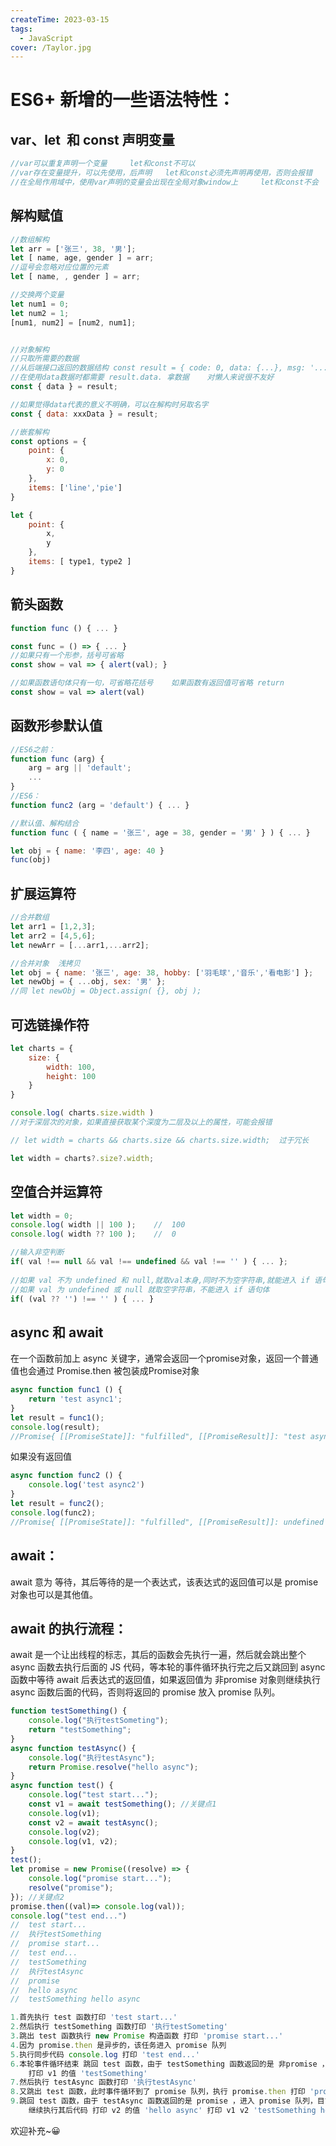 ```yaml
---
createTime: 2023-03-15
tags:
  - JavaScript
cover: /Taylor.jpg
---
```


# ES6+ 新增的一些语法特性：

## var、let  和 const 声明变量

```javascript
//var可以重复声明一个变量		let和const不可以
//var存在变量提升，可以先使用，后声明	let和const必须先声明再使用，否则会报错
//在全局作用域中，使用var声明的变量会出现在全局对象window上		let和const不会
```

## 解构赋值

```javascript
//数组解构
let arr = ['张三', 38, '男'];
let [ name, age, gender ] = arr;	
//逗号会忽略对应位置的元素
let [ name, , gender ] = arr;

//交换两个变量
let num1 = 0;
let num2 = 1;
[num1, num2] = [num2, num1];


//对象解构	
//只取所需要的数据
//从后端接口返回的数据结构 const result = { code: 0, data: {...}, msg: '...'  }
//在使用data数据时都需要 result.data. 拿数据	对懒人来说很不友好
const { data } = result;

//如果觉得data代表的意义不明确，可以在解构时另取名字
const { data: xxxData } = result;

//嵌套解构
const options = {
    point: {
        x: 0,
        y: 0
    },
    items: ['line','pie']
}

let {
    point: {
	    x,
    	y
    },
    items: [ type1, type2 ]
}
```

## 箭头函数

```javascript
function func () { ... }

const func = () => { ... }
//如果只有一个形参，括号可省略
const show = val => { alert(val); }

//如果函数语句体只有一句，可省略花括号	如果函数有返回值可省略 return
const show = val => alert(val)
```

## 函数形参默认值

```javascript
//ES6之前：
function func (arg) {
    arg = arg || 'default';
    ...
}
//ES6：
function func2 (arg = 'default') { ... }
```

```javascript
//默认值、解构结合
function func ( { name = '张三', age = 38, gender = '男' } ) { ... }

let obj = { name: '李四', age: 40 }
func(obj)
```

## 扩展运算符

```javascript
//合并数组
let arr1 = [1,2,3];
let arr2 = [4,5,6];
let newArr = [...arr1,...arr2];

//合并对象	浅拷贝
let obj = { name: '张三', age: 38, hobby: ['羽毛球','音乐','看电影'] };
let newObj = { ...obj, sex: '男' };
//同	let newObj = Object.assign( {}, obj );
```

## 可选链操作符

```javascript
let charts = {
	size: {
        width: 100,
        height: 100
    }
}

console.log( charts.size.width )
//对于深层次的对象，如果直接获取某个深度为二层及以上的属性，可能会报错

// let width = charts && charts.size && charts.size.width;	过于冗长

let width = charts?.size?.width;
```

## 空值合并运算符

```javascript
let width = 0;
console.log( width || 100 );	//	100
console.log( width ?? 100 );	//	0

//输入非空判断
if( val !== null && val !== undefined && val !== '' ) { ... };
                                                       
//如果 val 不为 undefined 和 null,就取val本身,同时不为空字符串,就能进入 if 语句体                           
//如果 val 为 undefined 或 null 就取空字符串，不能进入 if 语句体
if( (val ?? '') !== '' ) { ... }
```

## async 和 await

在一个函数前加上 async 关键字，通常会返回一个promise对象，返回一个普通值也会通过 Promise.then 被包装成Promise对象

```javascript
async function func1 () {
	return 'test async1';
}
let result = func1();
console.log(result);
//Promise{ [[PromiseState]]: "fulfilled", [[PromiseResult]]: "test async" }
```

如果没有返回值

```javascript
async function func2 () {
	console.log('test async2')
}
let result = func2();
console.log(func2);
//Promise{ [[PromiseState]]: "fulfilled", [[PromiseResult]]: undefined }
```

## await：

await 意为 等待，其后等待的是一个表达式，该表达式的返回值可以是 promise 对象也可以是其他值。

## await 的执行流程：

await 是一个让出线程的标志，其后的函数会先执行一遍，然后就会跳出整个 async 函数去执行后面的 JS 代码，等本轮的事件循环执行完之后又跳回到 async 函数中等待 await 后表达式的返回值，如果返回值为 非promise 对象则继续执行 async 函数后面的代码，否则将返回的 promise 放入 promise 队列。

```javascript
function testSomething() {
    console.log("执行testSometing");
    return "testSomething";
}
async function testAsync() {
    console.log("执行testAsync");
    return Promise.resolve("hello async");
}
async function test() {
    console.log("test start...");
    const v1 = await testSomething(); //关键点1
    console.log(v1);
    const v2 = await testAsync();
    console.log(v2);
    console.log(v1, v2);
}
test();
let promise = new Promise((resolve) => { 
    console.log("promise start..."); 
    resolve("promise");
}); //关键点2
promise.then((val)=> console.log(val));
console.log("test end...")
//	test start...		
//	执行testSomething
//	promise start...
//	test end...
//	testSomething
//	执行testAsync
//	promise
//	hello async
//	testSomething hello async

1.首先执行 test 函数打印 'test start...'
2.然后执行 testSomething 函数打印 '执行testSometing'
3.跳出 test 函数执行 new Promise 构造函数 打印 'promise start...'
4.因为 promise.then 是异步的，该任务进入 promise 队列
5.执行同步代码 console.log 打印 'test end...'
6.本轮事件循环结束 跳回 test 函数，由于 testSomething 函数返回的是 非promise ，继续执行后面的代码
	打印 v1 的值 'testSomething'
7.然后执行 testAsync 函数打印 '执行testAsync'
8.又跳出 test 函数，此时事件循环到了 promise 队列，执行 promise.then 打印 'promise'
9.跳回 test 函数，由于 testAsync 函数返回的是 promise ，进入 promise 队列，目前没有其他可执行代码，
	继续执行其后代码 打印 v2 的值 'hello async'	打印 v1 v2 'testSomething hello async'
```

欢迎补充~😀
